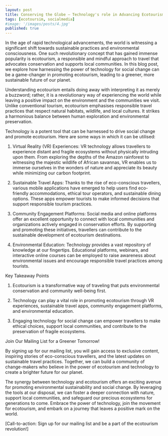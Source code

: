 ```yaml
---
layout: post
title: Conserving the Globe — Technology's role in Advancing Ecotourism
tags: [ecotoursim, socialmedia]
#image: '/images/posts/4.jpg'
published: true
---
```

In the age of rapid technological advancements, the world is witnessing a significant shift towards sustainable practices and environmental consciousness. One such revolutionary concept that has gained immense popularity is ecotourism, a responsible and mindful approach to travel that advocates conservation and supports local communities. In this blog post, we explore how harnessing the power of technology for social change can be a game-changer in promoting ecotourism, leading to a greener, more sustainable future of our planet.

Understanding ecotourism entails doing away with interpreting it as merely a buzzword; rather, it is a revolutionary way of experiencing the world while leaving a positive impact on the environment and the communities we visit. Unlike conventional tourism, ecotourism emphasises responsible travel practices that respect natural habitats, wildlife, and local cultures. It strikes a harmonious balance between human exploration and environmental preservation.

Technology is a potent tool that can be harnessed to drive social change and promote ecotourism. Here are some ways in which it can be utilised:

1. Virtual Reality (VR) Experiences: VR technology allows travellers to experience distant and fragile ecosystems without physically intruding upon them. From exploring the depths of the Amazon rainforest to witnessing the majestic wildlife of African savannas, VR enables us to immerse ourselves in the wonders of nature and appreciate its beauty while minimizing our carbon footprint.

2. Sustainable Travel Apps: Thanks to the rise of eco-conscious travellers, various mobile applications have emerged to help users find eco-friendly accommodations, ethical tour operators, and sustainable dining options. These apps empower tourists to make informed decisions that support responsible tourism practices.

3. Community Engagement Platforms: Social media and online platforms offer an excellent opportunity to connect with local communities and organizations actively engaged in conservation efforts. By supporting and promoting these initiatives, travellers can contribute to the sustainable development of ecotourism destinations.

4. Environmental Education: Technology provides a vast repository of knowledge at our fingertips. Educational platforms, webinars, and interactive online courses can be employed to raise awareness about environmental issues and encourage responsible travel practices among tourists.

Key Takeaway Points

1. Ecotourism is a transformative way of traveling that puts environmental conservation and community well-being first.

2. Technology can play a vital role in promoting ecotourism through VR experiences, sustainable travel apps, community engagement platforms, and environmental education.

3. Engaging technology for social change can empower travellers to make ethical choices, support local communities, and contribute to the preservation of fragile ecosystems.

Join Our Mailing List for a Greener Tomorrow!

By signing up for our mailing list, you will gain access to exclusive content, inspiring stories of eco-conscious travellers, and the latest updates on sustainable travel practices. Together, we can build a community of change-makers who believe in the power of ecotourism and technology to create a brighter future for our planet.

The synergy between technology and ecotourism offers an exciting avenue for promoting environmental sustainability and social change. By leveraging the tools at our disposal, we can foster a deeper connection with nature, support local communities, and safeguard our precious ecosystems for generations to come. Embrace the power of technology, join the movement for ecotourism, and embark on a journey that leaves a positive mark on the world.

[Call-to-action: Sign up for our mailing list and be a part of the ecotourism revolution!]